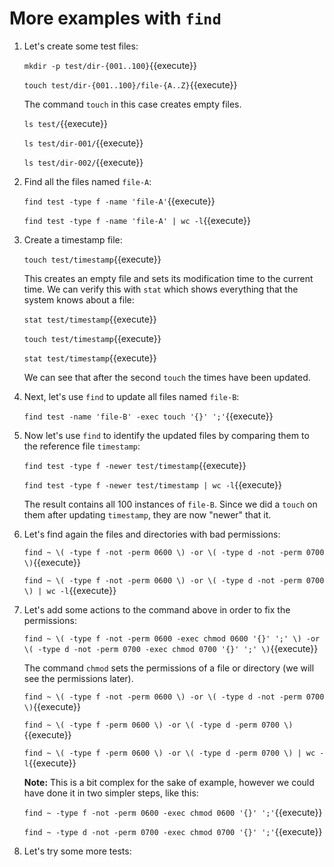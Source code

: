 # More examples with `find`

1. Let's create some test files:

   `mkdir -p test/dir-{001..100}`{{execute}}
   
   `touch test/dir-{001..100}/file-{A..Z}`{{execute}}
   
   The command `touch` in this case creates empty files.
   
   `ls test/`{{execute}}
   
   `ls test/dir-001/`{{execute}}
   
   `ls test/dir-002/`{{execute}}
   
2. Find all the files named `file-A`:
   
   `find test -type f -name 'file-A'`{{execute}}

   `find test -type f -name 'file-A' | wc -l`{{execute}}

3. Create a timestamp file:

   `touch test/timestamp`{{execute}}
   
   This creates an empty file and sets its modification time to the
   current time. We can verify this with `stat` which shows
   everything that the system knows about a file:

   `stat test/timestamp`{{execute}}

   `touch test/timestamp`{{execute}}

   `stat test/timestamp`{{execute}}

   We can see that after the second `touch` the times have been
   updated.
   
4. Next, let's use `find` to update all files named `file-B`:
   
   `find test -name 'file-B' -exec touch '{}' ';'`{{execute}}
   
5. Now let's use `find` to identify the updated files by
   comparing them to the reference file `timestamp`:
   
   `find test -type f -newer test/timestamp`{{execute}}
   
   `find test -type f -newer test/timestamp | wc -l`{{execute}}
   
   The result contains all 100 instances of `file-B`. Since we did a
   `touch` on them after updating `timestamp`, they are now "newer"
   that it.

6. Let's find again the files and directories with bad permissions:

   `find ~ \( -type f -not -perm 0600 \) -or \( -type d -not -perm 0700 \)`{{execute}}

   `find ~ \( -type f -not -perm 0600 \) -or \( -type d -not -perm 0700 \) | wc -l`{{execute}}

7. Let's add some actions to the command above in order to fix the
   permissions:
   
   `find ~ \( -type f -not -perm 0600 -exec chmod 0600 '{}' ';' \) -or \( -type d -not -perm 0700 -exec chmod 0700 '{}' ';' \)`{{execute}}
   
   The command `chmod` sets the permissions of a file or directory (we
   will see the permissions later).

   `find ~ \( -type f -not -perm 0600 \) -or \( -type d -not -perm 0700 \)`{{execute}}

   `find ~ \( -type f -perm 0600 \) -or \( -type d -perm 0700 \)`{{execute}}

   `find ~ \( -type f -perm 0600 \) -or \( -type d -perm 0700 \) | wc -l`{{execute}}

   **Note:** This is a bit complex for the sake of example, however we
   could have done it in two simpler steps, like this:
   
   `find ~ -type f -not -perm 0600 -exec chmod 0600 '{}' ';'`{{execute}}

   `find ~ -type d -not -perm 0700 -exec chmod 0700 '{}' ';'`{{execute}}

8. Let's try some more tests:
